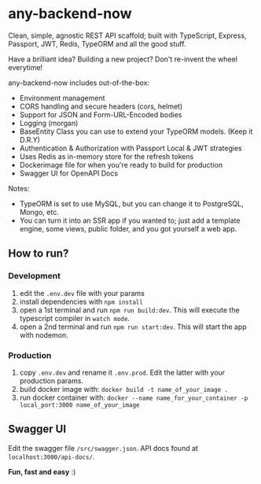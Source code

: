 # any-backend-now

Clean, simple, agnostic REST API scaffold; built with TypeScript, Express, Passport, JWT, Redis, TypeORM and all the good stuff.

Have a brilliant idea? Building a new project?
Don't re-invent the wheel everytime!

any-backend-now includes out-of-the-box:
- Environment management
- CORS handling and secure headers (cors, helmet)
- Support for JSON and Form-URL-Encoded bodies
- Logging (morgan)
- BaseEntity Class you can use to extend your TypeORM models. (Keep it D.R.Y)
- Authentication & Authorization with Passport Local & JWT strategies
- Uses Redis as in-memory store for the refresh tokens
- Dockerimage file for when you're ready to build for production
- Swagger UI for OpenAPI Docs

Notes:
- TypeORM is set to use MySQL, but you can change it to PostgreSQL, Mongo, etc.
- You can turn it into an SSR app if you wanted to; just add a template engine, some views, public folder, and you got yourself a web app.

## How to run?

### Development

1. edit the `.env.dev` file with your params
2. install dependencies with `npm install`
3. open a 1st terminal and run `npm run build:dev`. This will execute the typescript compiler in `watch mode`.
4. open a 2nd terminal and run `npm run start:dev`. This will start the app with nodemon.


### Production

1. copy `.env.dev` and rename it `.env.prod`. Edit the latter with your production params.
2. build docker image with: `docker build -t name_of_your_image .`
3. run docker container with: `docker --name name_for_your_container -p local_port:3000 name_of_your_image`

## Swagger UI 

Edit the swagger file `/src/swagger.json`. 
API docs found at `localhost:3000/api-docs/`.



**Fun, fast and easy** :)
